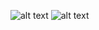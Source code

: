 
![alt text](preethibr/desktop-tutorial/add_photo.png?raw=true "Title")
![alt text](https://raw.githubusercontent.com/preethibr/desktop-tutorial/marks.png)
